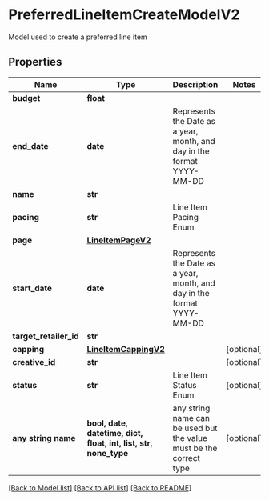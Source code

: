 # PreferredLineItemCreateModelV2

Model used to create a preferred line item

## Properties
Name | Type | Description | Notes
------------ | ------------- | ------------- | -------------
**budget** | **float** |  | 
**end_date** | **date** | Represents the Date as a year, month, and day in the format YYYY-MM-DD | 
**name** | **str** |  | 
**pacing** | **str** | Line Item Pacing Enum | 
**page** | [**LineItemPageV2**](LineItemPageV2.md) |  | 
**start_date** | **date** | Represents the Date as a year, month, and day in the format YYYY-MM-DD | 
**target_retailer_id** | **str** |  | 
**capping** | [**LineItemCappingV2**](LineItemCappingV2.md) |  | [optional] 
**creative_id** | **str** |  | [optional] 
**status** | **str** | Line Item Status Enum | [optional] 
**any string name** | **bool, date, datetime, dict, float, int, list, str, none_type** | any string name can be used but the value must be the correct type | [optional]

[[Back to Model list]](../README.md#documentation-for-models) [[Back to API list]](../README.md#documentation-for-api-endpoints) [[Back to README]](../README.md)


